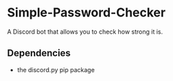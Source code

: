 # Simple-Password-Checker
A Discord bot that allows you to check how strong it is.

## Dependencies
- the discord.py pip package